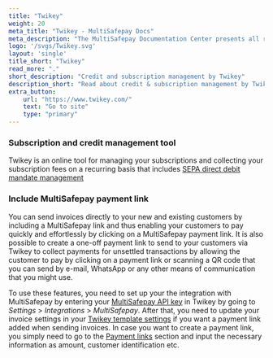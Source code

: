 ```yaml
---
title: "Twikey"
weight: 20
meta_title: "Twikey - MultiSafepay Docs"
meta_description: "The MultiSafepay Documentation Center presents all relevant information about our Plugins and API. You can also find support pages for payment methods, tools and general questions as well as the contact details of our Support and Integration Teams."
logo: '/svgs/Twikey.svg'
layout: 'single'
title_short: "Twikey"
read_more: "."
short_description: "Credit and subscription management by Twikey"
description_short: "Read about credit & subscription management by Twikey."
extra_button:
    url: "https://www.twikey.com/" 
    text: "Go to site" 
    type: "primary"
---
```


### Subscription and credit management tool
Twikey is an online tool for managing your subscriptions and collecting your subscription fees on a recurring basis that includes [SEPA direct debit mandate management](https://www.twikey.com/solution/mandate.html)

### Include MultiSafepay payment link
You can send invoices directly to your new and existing customers by including a MultiSafepay link and thus enabling your customers to pay quickly and effortlessly by clicking on a MultiSafepay payment link. It is also possible to create a one-off payment link to send to your customers via Twikey to collect payments for unsettled transactions by allowing the customer to pay by clicking on a payment link or scanning a QR code that you can send by e-mail, WhatsApp or any other means of communication that you might use.

To use these features, you need to set up your the integration with MultiSafepay by entering your [MultiSafepay API key](/faq/general/glossary/#api-key) in Twikey by going to  _Settings_ > _Integrations_ > _MultiSafepay_. After that, you need to update your invoice settings in your [Twikey template settings](https://www.beta.twikey.com/support/creditor/invoices/invoice_options.html) if you want a payment link added when sending invoices. In case you want to create a payment link, you simply need to go to the [Payment links](https://www.beta.twikey.com/support/creditor/paymentlinks/paymentlink_management.html)  section and input the necessary information as amount, customer identification etc.
